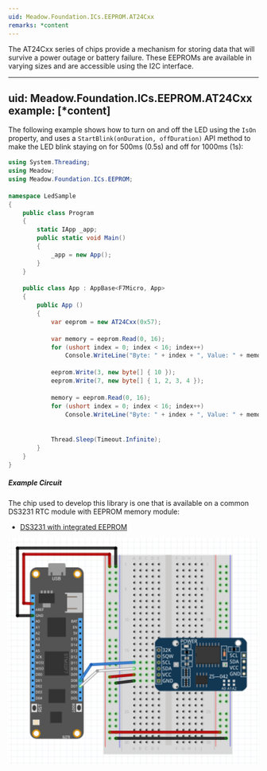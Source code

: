 ```yaml
---
uid: Meadow.Foundation.ICs.EEPROM.AT24Cxx
remarks: *content
---
```


The AT24Cxx series of chips provide a mechanism for storing data that will survive a power outage or battery failure.  These EEPROMs are available in varying sizes and are accessible using the I2C interface.

---
uid: Meadow.Foundation.ICs.EEPROM.AT24Cxx
example: [*content]
---

The following example shows how to turn on and off the LED using the `IsOn` property, and uses a `StartBlink(onDuration, offDuration)` API method to make the LED blink staying on for 500ms (0.5s) and off for 1000ms (1s):

```csharp
using System.Threading;
using Meadow;
using Meadow.Foundation.ICs.EEPROM;

namespace LedSample
{
    public class Program
    {
        static IApp _app; 
        public static void Main()
        {
            _app = new App();
        }
    }
    
    public class App : AppBase<F7Micro, App>
    {
        public App ()
        {
            var eeprom = new AT24Cxx(0x57);

            var memory = eeprom.Read(0, 16);
            for (ushort index = 0; index < 16; index++)
                Console.WriteLine("Byte: " + index + ", Value: " + memory[index]);

            eeprom.Write(3, new byte[] { 10 });
            eeprom.Write(7, new byte[] { 1, 2, 3, 4 });
            
            memory = eeprom.Read(0, 16);
            for (ushort index = 0; index < 16; index++)
                Console.WriteLine("Byte: " + index + ", Value: " + memory[index]);
            

            Thread.Sleep(Timeout.Infinite);
        }
    }
}
```

##### Example Circuit

The chip used to develop this library is one that is available on a common DS3231 RTC module with EEPROM memory module:

* [DS3231 with integrated EEPROM](https://www.amazon.com/s/ref=nb_sb_noss?url=search-alias%3Daps&field-keywords=ds3231)

![](../../API_Assets/Meadow.Foundation.ICs.EEPROM.AT24Cxx/AT24Cxx.svg)